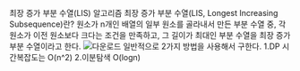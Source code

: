 최장 증가 부분 수열(LIS) 알고리즘
최장 증가 부분 수열(LIS, Longest Increasing Subsequence)란?
원소가 n개인 배열의 일부 원소를 골라내서 만든 부분 수열 중, 각 원소가 이전 원소보다 크다는 조건을 만족하고, 그 길이가 최대인 부분 수열을 최장 증가 부분 수열이라고 한다.
![다운로드](https://github.com/user-attachments/assets/3f41c411-06bb-4a93-8263-0f7b5520ccee)
일반적으로 2가지 방법을 사용해서 구한다.
1.DP 시간복잡도는 O(n^2)
2.이분탐색 O(logn)
